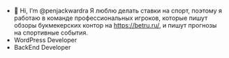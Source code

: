 - 👋 Hi, I’m @penjackwardra
Я люблю делать ставки на спорт, поэтому я работаю в команде профессиональных игроков, которые пишут обзоры букмекерских контор на https://betru.ru/, и пишут прогнозы на спортивные события.
- WordPress Developer
- BackEnd Developer

<!---
penjackwardra/penjackwardra is a ✨ special ✨ repository because its `README.md` (this file) appears on your GitHub profile.
You can click the Preview link to take a look at your changes.
--->
